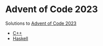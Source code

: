 # Advent of Code 2023
Solutions to [Advent of Code 2023](https://adventofcode.com/2023)
* [C++](c++/README.md)
* [Haskell](haskell/README.md)
